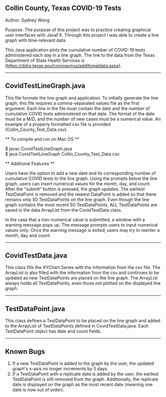 ## Collin County, Texas COVID-19 Tests
Author: Sydney Wong

Purpose: The purpose of this project was to practice creating graphical user interfaces with JavaFX. Through this project I was able to create a line graph with time-relevant data.

This Java application plots the cumulative number of COVID-19 tests administered each day in a line graph.
The link to the data from the Texas Department of State Health Services is (https://dshs.texas.gov/coronavirus/additionaldata.aspx).

---

## CovidTestLineGraph.java

This file formats the line graph and application.
To initially generate the line graph, this file requires a comma-separated values file as the first argument.
Each line in the file must contain the date and the number of cumulative COVID tests administered on that date.
The format of the date must be a M/D, and the number of new cases must be a numerical value.
An example of a properly formatted csv file is provided (Collin_County_Test_Data.csv).

** To compile and run on Mac OS **

$ javac CovidTestLineGraph.java  
$ java CovidTestLineGraph Collin_County_Test_Data.csv  

** Addtional Features **

Users have the option to add a new date and its corresponding number of cumulative COVID tests to the line graph.
Using the prompts below the line graph, users can insert numerical values for the month, day, and count.
After the "submit" button is pressed, the graph updates.
The earliest TestDataPoint is removed and the newest DataPoint is added so that there remains only 50 TestDataPoints on the line graph.
Even though the line graph contains the most recent 50 TestDataPoints, ALL TestDataPoints are saved in the data ArrayList from the CovidTestData class.

In the case that a non-numerical value is submitted, a window with a warning message pops up. The message prompts users to input numerical values only. Once the warning message is exited, users may try to reenter a month, day and count.

---

## CovidTestData.java

This class fills the XYChart.Series with the information from the csv file.
The ArrayList is also filled with the information from the csv and continues to be updated as new TestDataPoints are placed on the line graph.
The ArrayList always holds all TestDataPoints, even those not plotted on the displayed line graph.

---

## TestDataPoint.java

This class defines a TestDataPoint to be placed on the line graph and added to the ArrayList of TestDataPoints defined in CovidTestData.java.
Each TestDataPoint object has date and count fields.

---

## Known Bugs ##

1. If a new TestDataPoint is added to the graph by the user, the updated graph's x-axis no longer increments by 5 days.
2. If a TestDataPoint with a replicate date is added by the user, the earliest TestDataPoint is still removed from the graph. Additionally, the replicate date is displayed on the graph as the most recent date (meaning one date is now out of order).

